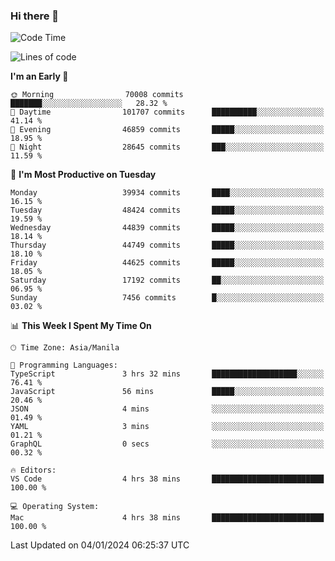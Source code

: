 ### Hi there 👋

<!--START_SECTION:waka-->
![Code Time](http://img.shields.io/badge/Code%20Time-4%2C658%20hrs%2020%20mins-blue)

![Lines of code](https://img.shields.io/badge/From%20Hello%20World%20I%27ve%20Written-107.4%20million%20lines%20of%20code-blue)

**I'm an Early 🐤** 

```text
🌞 Morning                70008 commits       ███████░░░░░░░░░░░░░░░░░░   28.32 % 
🌆 Daytime                101707 commits      ██████████░░░░░░░░░░░░░░░   41.14 % 
🌃 Evening                46859 commits       █████░░░░░░░░░░░░░░░░░░░░   18.95 % 
🌙 Night                  28645 commits       ███░░░░░░░░░░░░░░░░░░░░░░   11.59 % 
```
📅 **I'm Most Productive on Tuesday** 

```text
Monday                   39934 commits       ████░░░░░░░░░░░░░░░░░░░░░   16.15 % 
Tuesday                  48424 commits       █████░░░░░░░░░░░░░░░░░░░░   19.59 % 
Wednesday                44839 commits       █████░░░░░░░░░░░░░░░░░░░░   18.14 % 
Thursday                 44749 commits       █████░░░░░░░░░░░░░░░░░░░░   18.10 % 
Friday                   44625 commits       █████░░░░░░░░░░░░░░░░░░░░   18.05 % 
Saturday                 17192 commits       ██░░░░░░░░░░░░░░░░░░░░░░░   06.95 % 
Sunday                   7456 commits        █░░░░░░░░░░░░░░░░░░░░░░░░   03.02 % 
```


📊 **This Week I Spent My Time On** 

```text
🕑︎ Time Zone: Asia/Manila

💬 Programming Languages: 
TypeScript               3 hrs 32 mins       ███████████████████░░░░░░   76.41 % 
JavaScript               56 mins             █████░░░░░░░░░░░░░░░░░░░░   20.46 % 
JSON                     4 mins              ░░░░░░░░░░░░░░░░░░░░░░░░░   01.49 % 
YAML                     3 mins              ░░░░░░░░░░░░░░░░░░░░░░░░░   01.21 % 
GraphQL                  0 secs              ░░░░░░░░░░░░░░░░░░░░░░░░░   00.32 % 

🔥 Editors: 
VS Code                  4 hrs 38 mins       █████████████████████████   100.00 % 

💻 Operating System: 
Mac                      4 hrs 38 mins       █████████████████████████   100.00 % 
```


 Last Updated on 04/01/2024 06:25:37 UTC
<!--END_SECTION:waka-->


<!--
**rad182/rad182** is a ✨ _special_ ✨ repository because its `README.md` (this file) appears on your GitHub profile.

Here are some ideas to get you started:

- 🔭 I’m currently working on ...
- 🌱 I’m currently learning ...
- 👯 I’m looking to collaborate on ...
- 🤔 I’m looking for help with ...
- 💬 Ask me about ...
- 📫 How to reach me: ...
- 😄 Pronouns: ...
- ⚡ Fun fact: ...
-->
